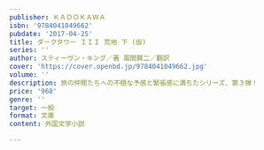 ```yaml
---
publisher: ＫＡＤＯＫＡＷＡ
isbn: '9784041049662'
pubdate: '2017-04-25'
title: ダークタワー ＩＩＩ 荒地 下 (仮)
series: ''
author: スティーヴン・キング／著 風間賢二／翻訳
cover: 'https://cover.openbd.jp/9784041049662.jpg'
volume: ''
description: 旅の仲間たちへの不穏な予感と緊張感に満ちたシリーズ、第３弾！
price: '960'
genre: ''
target: 一般
format: 文庫
content: 外国文学小説

---
```

